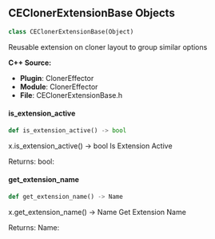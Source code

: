 ## CEClonerExtensionBase Objects

```python
class CEClonerExtensionBase(Object)
```

Reusable extension on cloner layout to group similar options

**C++ Source:**

- **Plugin**: ClonerEffector
- **Module**: ClonerEffector
- **File**: CEClonerExtensionBase.h

<a id="unreal.CEClonerExtensionBase.is_extension_active"></a>

#### is_extension_active

```python
def is_extension_active() -> bool
```

x.is_extension_active() -> bool
Is Extension Active

Returns:
    bool:

<a id="unreal.CEClonerExtensionBase.get_extension_name"></a>

#### get_extension_name

```python
def get_extension_name() -> Name
```

x.get_extension_name() -> Name
Get Extension Name

Returns:
    Name:

<a id="unreal.CEClonerCollisionExtension"></a>